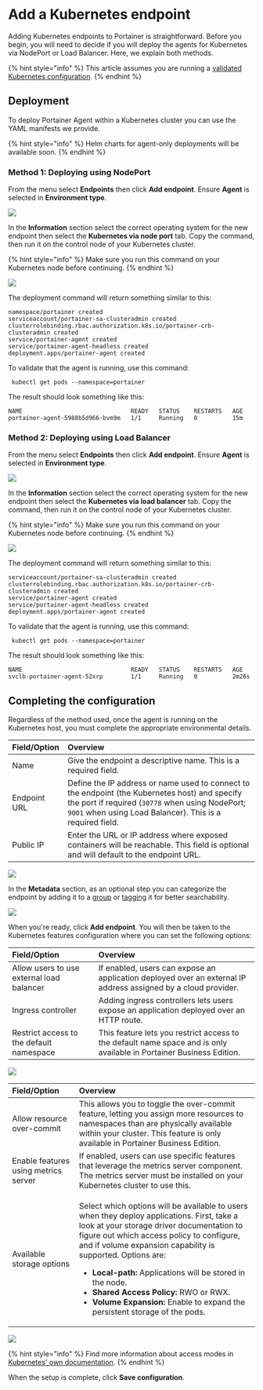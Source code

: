 # Add a Kubernetes endpoint

Adding Kubernetes endpoints to Portainer is straightforward. Before you begin, you will need to decide if you will deploy the agents for Kubernetes via NodePort or Load Balancer. Here, we explain both methods.

{% hint style="info" %}
This article assumes you are running a [validated Kubernetes configuration](../../../start/requirements-and-prerequisites.md#validated-configurations).
{% endhint %}

## Deployment

To deploy Portainer Agent within a Kubernetes cluster you can use the YAML manifests we provide.

{% hint style="info" %}
Helm charts for agent-only deployments will be available soon.
{% endhint %}

### Method 1: Deploying using NodePort

From the menu select **Endpoints** then click **Add endpoint**. Ensure **Agent** is selected in **Environment type**.

![](../../../.gitbook/assets/be-endpoints-add-1.gif)

In the **Information** section select the correct operating system for the new endpoint then select the **Kubernetes via node port** tab. Copy the command, then run it on the control node of your Kubernetes cluster. 

{% hint style="info" %}
Make sure you run this command on your Kubernetes node before continuing.
{% endhint %}

![](../../../.gitbook/assets/endpoints-add-k8s-2.png)

The deployment command will return something similar to this:

```text
namespace/portainer created
serviceaccount/portainer-sa-clusteradmin created
clusterrolebinding.rbac.authorization.k8s.io/portainer-crb-clusteradmin created
service/portainer-agent created
service/portainer-agent-headless created
deployment.apps/portainer-agent created
```

To validate that the agent is running, use this command:

```text
 kubectl get pods --namespace=portainer
```

The result should look something like this:

```text
NAME                               READY   STATUS    RESTARTS   AGE
portainer-agent-5988b5d966-bvm9m   1/1     Running   0          15m
```

### Method 2: Deploying using Load Balancer

From the menu select **Endpoints** then click **Add endpoint**. Ensure **Agent** is selected in **Environment type**.

![](../../../.gitbook/assets/install-agent-swarm-linux-1.gif)

In the **Information** section select the correct operating system for the new endpoint then select the **Kubernetes via load balancer** tab. Copy the command, then run it on the control node of your Kubernetes cluster. 

{% hint style="info" %}
Make sure you run this command on your Kubernetes node before continuing.
{% endhint %}

![](../../../.gitbook/assets/endpoints-add-k8s-3.png)

The deployment command will return something similar to this:

```text
serviceaccount/portainer-sa-clusteradmin created
clusterrolebinding.rbac.authorization.k8s.io/portainer-crb-clusteradmin created
service/portainer-agent created
service/portainer-agent-headless created
deployment.apps/portainer-agent created
```

To validate that the agent is running, use this command:

```text
 kubectl get pods --namespace=portainer
```

The result should look something like this:

```text
NAME                               READY   STATUS    RESTARTS   AGE
svclb-portainer-agent-52xrp        1/1     Running   0          2m26s
```

## Completing the configuration

Regardless of the method used, once the agent is running on the Kubernetes host, you must complete the appropriate environmental details.

| Field/Option | Overview |
| :--- | :--- |
| Name | Give the endpoint a descriptive name. This is a required field. |
| Endpoint URL | Define the IP address or name used to connect to the endpoint \(the Kubernetes host\) and specify the port if required \(`30778` when using NodePort; `9001` when using Load Balancer\). This is a required field. |
| Public IP | Enter the URL or IP address where exposed containers will be reachable. This field is optional and will default to the endpoint URL. |

![](../../../.gitbook/assets/install-agent-swarm-linux-3.png)

In the **Metadata** section, as an optional step you can categorize the endpoint by adding it to a [group](../groups.md) or  [tagging](../tags.md) it for better searchability.

![](../../../.gitbook/assets/install-agent-swarm-linux-4.png)

When you're ready, click **Add endpoint**. You will then be taken to the Kubernetes features configuration where you can set the following options:

| Field/Option | Overview |
| :--- | :--- |
| Allow users to use external load balancer | If enabled, users can expose an application deployed over an external IP address assigned by a cloud provider. |
| Ingress controller | Adding ingress controllers lets users expose an application deployed over an HTTP route. |
| Restrict access to the default namespace | This feature lets you restrict access to the default name space and is only available in Portainer Business Edition. |

![](../../../.gitbook/assets/install-agent-k8s-6.png)

<table>
  <thead>
    <tr>
      <th style="text-align:left">Field/Option</th>
      <th style="text-align:left">Overview</th>
    </tr>
  </thead>
  <tbody>
    <tr>
      <td style="text-align:left">Allow resource over-commit</td>
      <td style="text-align:left">This allows you to toggle the over-commit feature, letting you assign
        more resources to namespaces than are physically available within your
        cluster. This feature is only available in Portainer Business Edition.</td>
    </tr>
    <tr>
      <td style="text-align:left">Enable features using metrics server</td>
      <td style="text-align:left">If enabled, users can use specific features that leverage the metrics
        server component. The metrics server must be installed on your Kubernetes
        cluster to use this.</td>
    </tr>
    <tr>
      <td style="text-align:left">Available storage options</td>
      <td style="text-align:left">
        <p>Select which options will be available to users when they deploy applications.
          First, take a look at your storage driver documentation to figure out which
          access policy to configure, and if volume expansion capability is supported.
          Options are:</p>
        <p></p>
        <ul>
          <li><b>Local-path:</b> Applications will be stored in the node.</li>
          <li><b>Shared Access Policy:</b> RWO or RWX.</li>
          <li><b>Volume Expansion:</b> Enable to expand the persistent storage of the
            pods.</li>
        </ul>
      </td>
    </tr>
  </tbody>
</table>

![](../../../.gitbook/assets/install-agent-k8s-7.png)

{% hint style="info" %}
Find more information about access modes in [Kubernetes' own documentation](https://kubernetes.io/docs/concepts/storage/persistent-volumes/#access-modes).
{% endhint %}

When the setup is complete, click **Save configuration**. 


